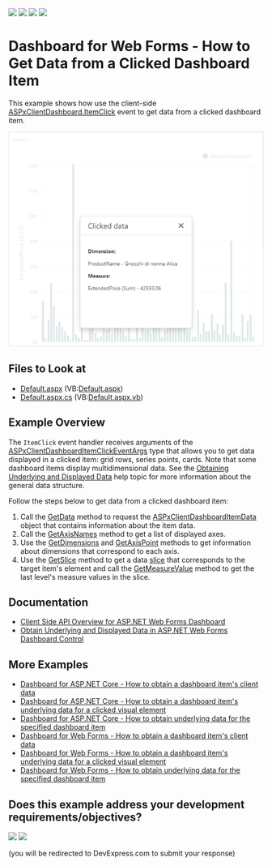 <!-- default badges list -->
![](https://img.shields.io/endpoint?url=https://codecentral.devexpress.com/api/v1/VersionRange/230117938/24.2.1%2B)
[![](https://img.shields.io/badge/Open_in_DevExpress_Support_Center-FF7200?style=flat-square&logo=DevExpress&logoColor=white)](https://supportcenter.devexpress.com/ticket/details/T848291)
[![](https://img.shields.io/badge/📖_How_to_use_DevExpress_Examples-e9f6fc?style=flat-square)](https://docs.devexpress.com/GeneralInformation/403183)
[![](https://img.shields.io/badge/💬_Leave_Feedback-feecdd?style=flat-square)](#does-this-example-address-your-development-requirementsobjectives)
<!-- default badges end -->

# Dashboard for Web Forms - How to Get Data from a Clicked Dashboard Item


This example shows how use the client-side [ASPxClientDashboard.ItemClick](https://docs.devexpress.com/Dashboard/js-DevExpress.Dashboard.Web.WebForms.ASPxClientDashboard?p=netframework#js_aspxclientdashboard_itemclick) event to get data from a clicked dashboard item.

![chart clicked data](./images/chart-clicked-data.png)

<!-- default file list -->
## Files to Look at
* [Default.aspx](./CS/WebApp/Default.aspx) (VB:[Default.aspx](./VB/WebApp/Default.aspx))
* [Default.aspx.cs](./CS/WebApp/Default.aspx.cs) (VB:[Default.aspx.vb](./VB/WebApp/Default.aspx.vb))
<!-- default file list end -->

## Example Overview

The `ItemClick` event handler receives arguments of the [ASPxClientDashboardItemClickEventArgs](https://docs.devexpress.com/Dashboard/js-DevExpress.Dashboard.Web.WebForms.ASPxClientDashboardItemClickEventArgs) type that allows you to get data displayed in a clicked item: grid rows, series points, cards. Note that some dashboard items display multidimensional data. See the [Obtaining Underlying and Displayed Data](https://docs.devexpress.com/Dashboard/18078/create-the-designer-and-viewer-applications/web-dashboard/aspnet-web-forms-dashboard-control/obtain-underlying-and-displayed-data) help topic for more information about the general data structure.

Follow the steps below to get data from a clicked dashboard item:

1. Call the [GetData](https://docs.devexpress.com/Dashboard/js-DevExpress.Dashboard.Web.WebForms.ASPxClientDashboardItemClickEventArgs#js_aspxclientdashboarditemclickeventargs_getdata) method to request the [ASPxClientDashboardItemData](https://docs.devexpress.com/Dashboard/js-DevExpress.Dashboard.Web.WebForms.ASPxClientDashboardItemData?p=netframework) object that contains information about the item data.
2. Call the [GetAxisNames](https://docs.devexpress.com/Dashboard/js-DevExpress.Dashboard.Web.WebForms.ASPxClientDashboardItemData#js_aspxclientdashboarditemdata_getaxisnames) method to get a list of displayed axes.
3. Use the [GetDimensions](https://docs.devexpress.com/Dashboard/js-DevExpress.Dashboard.Web.WebForms.ASPxClientDashboardItemClickEventArgs#js_aspxclientdashboarditemclickeventargs_getdimensions_axisname_) and [GetAxisPoint](https://docs.devexpress.com/Dashboard/js-DevExpress.Dashboard.Web.WebForms.ASPxClientDashboardItemClickEventArgs#js_aspxclientdashboarditemclickeventargs_getaxispoint_axisname_) methods to get information about dimensions that correspond to each axis.
4. Use the [GetSlice](https://docs.devexpress.com/Dashboard/js-DevExpress.Dashboard.Web.WebForms.ASPxClientDashboardItemData#js_aspxclientdashboarditemdata_getslice_tuple_) method to get a data [slice](https://docs.devexpress.com/Dashboard/403003/web-dashboard/dashboard-control-for-javascript-applications-jquery-knockout-etc/obtain-underlying-and-displayed-data#slice) that corresponds to the target item's element and call the [GetMeasureValue](https://docs.devexpress.com/Dashboard/js-DevExpress.Dashboard.Web.WebForms.ASPxClientDashboardItemData?p=netframework#js_aspxclientdashboarditemdata_getmeasurevalue_measureid_) method to get the last level's measure values in the slice.



## Documentation

- [Client Side API Overview for ASP.NET Web Forms Dashboard](https://docs.devexpress.com/Dashboard/116302/web-dashboard/aspnet-web-forms-dashboard-control/client-side-api-overview?p=netframework)
- [Obtain Underlying and Displayed Data in ASP.NET Web Forms Dashboard Control](https://docs.devexpress.com/Dashboard/18078/web-dashboard/aspnet-web-forms-dashboard-control/obtain-underlying-and-displayed-data)

## More Examples

- [Dashboard for ASP.NET Core - How to obtain a dashboard item's client data](https://github.com/DevExpress-Examples/asp-net-core-dashboard-get-client-data)
- [Dashboard for ASP.NET Core - How to obtain a dashboard item's underlying data for a clicked visual element](https://github.com/DevExpress-Examples/asp-net-core-dashboard-get-underlying-data-for-clicked-item)
- [Dashboard for ASP.NET Core - How to obtain underlying data for the specified dashboard item](https://github.com/DevExpress-Examples/asp-net-core-dashboard-display-item-underlying-data)
- [Dashboard for Web Forms - How to obtain a dashboard item's client data](https://github.com/DevExpress-Examples/how-to-obtain-a-dashboard-items-client-data-in-the-aspnet-dashboard-control-t492284)
- [Dashboard for Web Forms - How to obtain a dashboard item's underlying data for a clicked visual element](https://github.com/DevExpress-Examples/aspxdashboard-how-to-obtain-a-dashboard-items-underlying-data-for-a-clicked-visual-element-t492257)
- [Dashboard for Web Forms - How to obtain underlying data for the specified dashboard item](https://github.com/DevExpress-Examples/aspxdashboard-how-to-obtain-underlying-data-for-the-specified-dashboard-item-t518504)
<!-- feedback -->
## Does this example address your development requirements/objectives?

[<img src="https://www.devexpress.com/support/examples/i/yes-button.svg"/>](https://www.devexpress.com/support/examples/survey.xml?utm_source=github&utm_campaign=web-dashboard-get-item-data-on-click&~~~was_helpful=yes) [<img src="https://www.devexpress.com/support/examples/i/no-button.svg"/>](https://www.devexpress.com/support/examples/survey.xml?utm_source=github&utm_campaign=web-dashboard-get-item-data-on-click&~~~was_helpful=no)

(you will be redirected to DevExpress.com to submit your response)
<!-- feedback end -->
